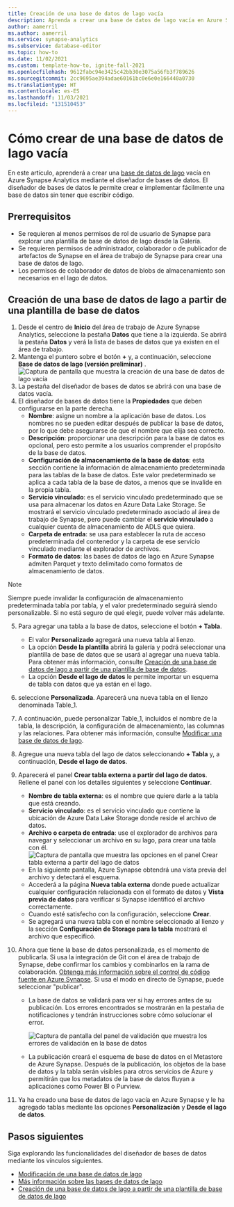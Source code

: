 ```yaml
---
title: Creación de una base de datos de lago vacía
description: Aprenda a crear una base de datos de lago vacía en Azure Synapse Analytics que se pueda agregar fácilmente.
author: aamerril
ms.author: aamerril
ms.service: synapse-analytics
ms.subservice: database-editor
ms.topic: how-to
ms.date: 11/02/2021
ms.custom: template-how-to, ignite-fall-2021
ms.openlocfilehash: 9612fabc94e3425c42bb30e3075a56fb3f789626
ms.sourcegitcommit: 2cc9695ae394adae60161bc0e6e0e166440a0730
ms.translationtype: HT
ms.contentlocale: es-ES
ms.lasthandoff: 11/03/2021
ms.locfileid: "131510453"
---
```

# <a name="how-to-create-an-empty-lake-database"></a>Cómo crear de una base de datos de lago vacía

En este artículo, aprenderá a crear una [base de datos de lago](./concepts-lake-database.md) vacía en Azure Synapse Analytics mediante el diseñador de bases de datos. El diseñador de bases de datos le permite crear e implementar fácilmente una base de datos sin tener que escribir código. 

## <a name="prerequisites"></a>Prerrequisitos

- Se requieren al menos permisos de rol de usuario de Synapse para explorar una plantilla de base de datos de lago desde la Galería.
- Se requieren permisos de administrador, colaborador o de publicador de artefactos de Synapse en el área de trabajo de Synapse para crear una base de datos de lago.
- Los permisos de colaborador de datos de blobs de almacenamiento son necesarios en el lago de datos.

## <a name="create-lake-database-from-database-template"></a>Creación de una base de datos de lago a partir de una plantilla de base de datos
1. Desde el centro de **Inicio** del área de trabajo de Azure Synapse Analytics, seleccione la pestaña **Datos** que tiene a la izquierda. Se abrirá la pestaña **Datos** y verá la lista de bases de datos que ya existen en el área de trabajo.
2. Mantenga el puntero sobre el botón **+** y, a continuación, seleccione **Base de datos de lago (versión preliminar)** .
![Captura de pantalla que muestra la creación de una base de datos de lago vacía](./media/create-empty-lake-database/create-empty-lakedb.png)
3. La pestaña del diseñador de bases de datos se abrirá con una base de datos vacía.
4. El diseñador de bases de datos tiene la **Propiedades** que deben configurarse en la parte derecha.
    - **Nombre**: asigne un nombre a la aplicación base de datos. Los nombres no se pueden editar después de publicar la base de datos, por lo que debe asegurarse de que el nombre que elija sea correcto.
    - **Descripción**: proporcionar una descripción para la base de datos es opcional, pero esto permite a los usuarios comprender el propósito de la base de datos.
    - **Configuración de almacenamiento de la base de datos**: esta sección contiene la información de almacenamiento predeterminada para las tablas de la base de datos. Este valor predeterminado se aplica a cada tabla de la base de datos, a menos que se invalide en la propia tabla.
    - **Servicio vinculado**: es el servicio vinculado predeterminado que se usa para almacenar los datos en Azure Data Lake Storage.  Se mostrará el servicio vinculado predeterminado asociado al área de trabajo de Synapse, pero puede cambiar el **servicio vinculado** a cualquier cuenta de almacenamiento de ADLS que quiera. 
    - **Carpeta de entrada**: se usa para establecer la ruta de acceso predeterminada del contenedor y la carpeta de ese servicio vinculado mediante el explorador de archivos.
    - **Formato de datos**: las bases de datos de lago en Azure Synapse admiten Parquet y texto delimitado como formatos de almacenamiento de datos.

> [!NOTE]
> Siempre puede invalidar la configuración de almacenamiento predeterminada tabla por tabla, y el valor predeterminado seguirá siendo personalizable. Si no está seguro de qué elegir, puede volver más adelante.
 
5. Para agregar una tabla a la base de datos, seleccione el botón **+ Tabla**. 
    - El valor **Personalizado** agregará una nueva tabla al lienzo.
    - La opción **Desde la plantilla** abrirá la galería y podrá seleccionar una plantilla de base de datos que se usará al agregar una nueva tabla. Para obtener más información, consulte [Creación de una base de datos de lago a partir de una plantilla de base de datos](./create-lake-database-from-lake-database-templates.md).
    - La opción **Desde el lago de datos** le permite importar un esquema de tabla con datos que ya están en el lago.
6. seleccione **Personalizada**. Aparecerá una nueva tabla en el lienzo denominada Table_1.
7. A continuación, puede personalizar Table_1, incluidos el nombre de la tabla, la descripción, la configuración de almacenamiento, las columnas y las relaciones. Para obtener más información, consulte [Modificar una base de datos de lago](./modify-lake-database.md).
8. Agregue una nueva tabla del lago de datos seleccionando **+ Tabla** y, a continuación, **Desde el lago de datos**.
9. Aparecerá el panel **Crear tabla externa a partir del lago de datos**. Rellene el panel con los detalles siguientes y seleccione **Continuar**.
    - **Nombre de tabla externa**: es el nombre que quiere darle a la tabla que está creando.
    - **Servicio vinculado**: es el servicio vinculado que contiene la ubicación de Azure Data Lake Storage donde reside el archivo de datos.
    - **Archivo o carpeta de entrada**: use el explorador de archivos para navegar y seleccionar un archivo en su lago, para crear una tabla con él.
![Captura de pantalla que muestra las opciones en el panel Crear tabla externa a partir del lago de datos](./media/create-empty-lake-database/create-from-lake.png)
    - En la siguiente pantalla, Azure Synapse obtendrá una vista previa del archivo y detectará el esquema.
    - Accederá a la página **Nueva tabla externa** donde puede actualizar cualquier configuración relacionada con el formato de datos y **Vista previa de datos** para verificar si Synapse identificó el archivo correctamente.
    - Cuando esté satisfecho con la configuración, seleccione **Crear**.
    - Se agregará una nueva tabla con el nombre seleccionado al lienzo y la sección **Configuración de Storage para la tabla** mostrará el archivo que especificó.
    
10. Ahora que tiene la base de datos personalizada, es el momento de publicarla. Si usa la integración de Git con el área de trabajo de Synapse, debe confirmar los cambios y combinarlos en la rama de colaboración. [Obtenga más información sobre el control de código fuente en Azure Synapse](././cicd/../../cicd/source-control.md). Si usa el modo en directo de Synapse, puede seleccionar "publicar".
    - La base de datos se validará para ver si hay errores antes de su publicación. Los errores encontrados se mostrarán en la pestaña de notificaciones y tendrán instrucciones sobre cómo solucionar el error.
    
       ![Captura de pantalla del panel de validación que muestra los errores de validación en la base de datos](./media/create-empty-lake-database/validation-error.png)
    - La publicación creará el esquema de base de datos en el Metastore de Azure Synapse. Después de la publicación, los objetos de la base de datos y la tabla serán visibles para otros servicios de Azure y permitirán que los metadatos de la base de datos fluyan a aplicaciones como Power BI o Purview.

11. Ya ha creado una base de datos de lago vacía en Azure Synapse y le ha agregado tablas mediante las opciones **Personalización** y **Desde el lago de datos**.

## <a name="next-steps"></a>Pasos siguientes

Siga explorando las funcionalidades del diseñador de bases de datos mediante los vínculos siguientes. 
- [Modificación de una base de datos de lago](./modify-lake-database.md)
- [Más información sobre las bases de datos de lago](./concepts-lake-database.md)
- [Creación de una base de datos de lago a partir de una plantilla de base de datos de lago](./create-lake-database-from-lake-database-templates.md)
